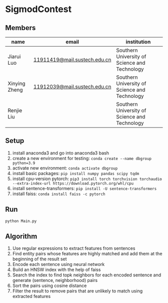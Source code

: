 # SigmodContest
## Members
| name | email | institution |
|------|-------|-------------|
| Jiarui Luo | 11911419@mail.sustech.edu.cn | Southern University of Science and Technology |
| Xinying Zheng | 11912039@mail.sustech.edu.cn | Southern University of Science and Technology |
| Renjie Liu || Southern University of Science and Technology |

## Setup
1. install anaconda3 and go into anaconda3 bash
2. create a new environment for testing: 
`conda create --name dbgroup python=3.9`
3. activate new environment: `conda activate dbgroup`
4. install basic packages: `pip install numpy pandas scipy tqdm`
5. install cpu-version pytorch: `pip3 install torch torchvision torchaudio --extra-index-url https://download.pytorch.org/whl/cpu`
6. install sentence-transformers: `pip install -U sentence-transformers`
7. install faiss: `conda install faiss -c pytorch`

## Run
`python Main.py`

## Algorithm 
1. Use regular expressions to extract features from sentences
2. Find entity pairs whose features are highly matched and add them at the beginning of the result set
3. Encode each sentence using neural network
4. Build an HNSW index with the help of faiss
5. Search the index to find topk neighbors for each encoded sentence and generate (sentence, neighborhood) pairs
6. Sort the pairs using cosine distance
7. Filter the result to remove pairs that are unlikely to match using extracted features
